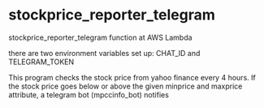 # stockprice_reporter_telegram
stockprice_reporter_telegram function at AWS Lambda

there are two environment variables set up: CHAT_ID and TELEGRAM_TOKEN


This program checks the stock price from yahoo finance every 4 hours.
If the stock price goes below or above the given minprice and maxprice attribute, a telegram bot (mpccinfo_bot) notifies
